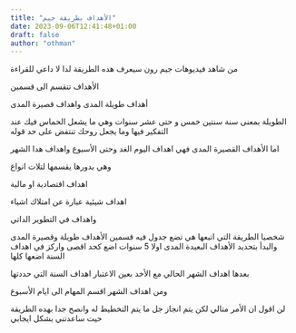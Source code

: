 ```yaml
---
title: "الأهداف بطريقة جيم"
date: 2023-09-06T12:41:48+01:00
draft: false
author: "othman"
---
```


من شاهد فيديوهات جيم رون سيعرف هده الطريقة لدا لا داعي للقراءة

الأهداف تنقسم الى قسمين

أهداف طويلة المدى واهداف قصيرة المدى

الطويلة بمعنى سنة سنتين خمس و حتى عشر سنوات وهي ما يشعل الحماس فيك عند التفكير فيها وما يجعل روحك تنتفض على حد قوله

اما الأهداف القصيرة المدى فهي اهداف اليوم الغد وحتى الأسبوع واهداف هدا الشهر

وهي بدورها يقسمها لتلات انواع

اهداف اقتصادية او مالية

اهداف شيئية عبارة عن امتلاك اشياء

واهداف في التطوير الداتي

شخصيا الطريقة التي اتبعها هي
تضع جدول فيه قسمين الأهداف طويلة وقصيرة المدى والبدأ
بتحديد الأهداف البعيدة المدى اولا 5 سنوات اضع كحد اقصى واركز في اهداف السنة اضعها كلها

بعدها اهداف الشهر الحالي مع الأخد بعين الاعتبار اهداف السنة التي حددتها

ومن اهداف الشهر اقسم المهام الى ايام الأسبوع

لن اقول ان الأمر متالي لكن يتم انجاز جل ما يتم التخطيط له وانصح جدا بهده الطريقة حيت ساعدتني بشكل ايجابي
